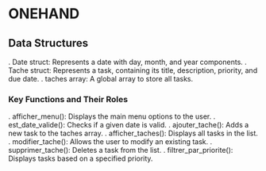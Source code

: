 # ONEHAND
## Data Structures
. Date struct: Represents a date with day, month, and year components.
. Tache struct: Represents a task, containing its title, description, priority, and due date.
. taches array: A global array to store all tasks.
### Key Functions and Their Roles
. afficher_menu(): Displays the main menu options to the user.
. est_date_valide(): Checks if a given date is valid.
. ajouter_tache(): Adds a new task to the taches array.
. afficher_taches(): Displays all tasks in the list.
. modifier_tache(): Allows the user to modify an existing task.
. supprimer_tache(): Deletes a task from the list.
. filtrer_par_priorite(): Displays tasks based on a specified priority.
